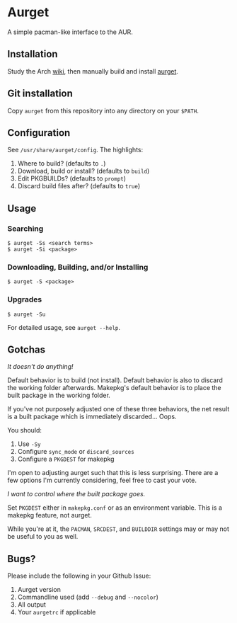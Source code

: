 # Aurget

A simple pacman-like interface to the AUR.

## Installation

Study the Arch [wiki][], then manually build and install [aurget][].

[wiki]:   https://wiki.archlinux.org/index.php/AUR
[aurget]: https://aur.archlinux.org/packages/aurget/

## Git installation

Copy `aurget` from this repository into any directory on your `$PATH`.

## Configuration

See `/usr/share/aurget/config`. The highlights:

1. Where to build? (defaults to `.`)
2. Download, build or install? (defaults to `build`)
3. Edit PKGBUILDs? (defaults to `prompt`)
4. Discard build files after? (defaults to `true`)

## Usage

### Searching

~~~
$ aurget -Ss <search terms>
$ aurget -Si <package>
~~~

### Downloading, Building, and/or Installing

~~~
$ aurget -S <package>
~~~

### Upgrades

~~~
$ aurget -Su
~~~

For detailed usage, see `aurget --help`.

## Gotchas

*It doesn't do anything!*

Default behavior is to build (not install). Default behavior is also to 
discard the working folder afterwards. Makepkg's default behavior is to 
place the built package in the working folder.

If you've not purposely adjusted one of these three behaviors, the net 
result is a built package which is immediately discarded... Oops.

You should:

1. Use `-Sy`
2. Configure `sync_mode` or `discard_sources`
3. Configure a `PKGDEST` for makepkg

I'm open to adjusting aurget such that this is less surprising. There 
are a few options I'm currently considering, feel free to cast your 
vote.

*I want to control where the built package goes.*

Set `PKGDEST` either in `makepkg.conf` or as an environment variable. 
This is a makepkg feature, not aurget.

While you're at it, the `PACMAN`, `SRCDEST`, and `BUILDDIR` settings may 
or may not be useful to you as well.

## Bugs?

Please include the following in your Github Issue:

1. Aurget version
2. Commandline used (add `--debug` and `--nocolor`)
3. All output
4. Your `aurgetrc` if applicable

